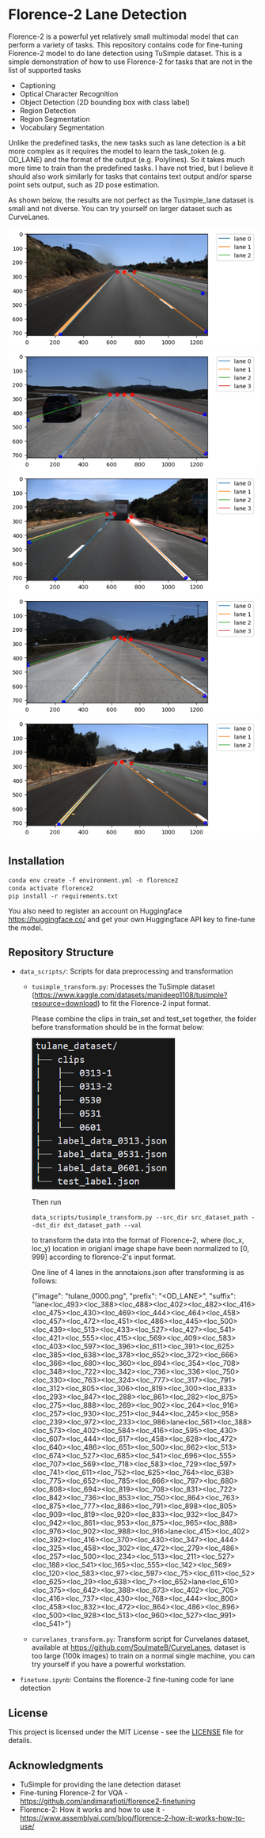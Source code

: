# Florence-2 Lane Detection 

Florence-2 is a powerful yet relatively small multimodal model that can perform a variety of tasks. This repository contains code for fine-tuning Florence-2 model to do lane detection using TuSimple dataset. This is a simple demonstration of how to use Florence-2 for tasks that are not in the list of supported tasks 
- Captioning
- Optical Character Recognition
- Object Detection (2D bounding box with class label)
- Region Detection 
- Region Segmentation
- Vocabulary Segmentation

Unlike the predefined tasks, the new tasks such as lane detection is a bit more complex as it requires the model to learn the task_token (e.g. OD_LANE) and the format of the output (e.g. Polylines). So it takes much more time to train than the predefined tasks.
I have not tried, but I believe it should also work similarly for tasks that contains text output and/or sparse point sets output, such as 2D pose estimation.


As shown below, the results are not perfect as the Tusimple_lane dataset is small and not diverse. You can try yourself on larger dataset such as CurveLanes.

![Alt text](images/val_results/image_0_epoch_50.png)
![Alt text](images/val_results/image_2_epoch_50.png)
![Alt text](images/val_results/image_4_epoch_50.png)
![Alt text](images/val_results/image_6_epoch_50.png)
![Alt text](images/val_results/image_8_epoch_50.png)


## Installation

```
conda env create -f environment.yml -n florence2
conda activate florence2
pip install -r requirements.txt
```
You also need to register an account on Huggingface https://huggingface.co/ and get your own Huggingface API key to fine-tune the model.



## Repository Structure

- `data_scripts/`: Scripts for data preprocessing and transformation
  - `tusimple_transform.py`: Processes the TuSimple dataset (https://www.kaggle.com/datasets/manideep1108/tusimple?resource=download) to fit the Florence-2 input format.

    Please combine the clips in train_set and test_set together, the  folder before transformation should be in the format below:
    
    ![Alt text](images/data.png)


    Then run 
    ```
    data_scripts/tusimple_transform.py --src_dir src_dataset_path --dst_dir dst_dataset_path --val
    ```

    to transform the data into the format of Florence-2, where (loc_x, loc_y) location in origianl image shape have been normalized to [0, 999] according to florence-2's input format.

    One line of 4 lanes in the annotaions.json after transforming is as follows:

    {"image": "tulane_0000.png", "prefix": "<OD_LANE>", "suffix": "lane<loc_493><loc_388><loc_488><loc_402><loc_482><loc_416><loc_475><loc_430><loc_469><loc_444><loc_464><loc_458><loc_457><loc_472><loc_451><loc_486><loc_445><loc_500><loc_439><loc_513><loc_433><loc_527><loc_427><loc_541><loc_421><loc_555><loc_415><loc_569><loc_409><loc_583><loc_403><loc_597><loc_396><loc_611><loc_391><loc_625><loc_385><loc_638><loc_378><loc_652><loc_372><loc_666><loc_366><loc_680><loc_360><loc_694><loc_354><loc_708><loc_348><loc_722><loc_342><loc_736><loc_336><loc_750><loc_330><loc_763><loc_324><loc_777><loc_317><loc_791><loc_312><loc_805><loc_306><loc_819><loc_300><loc_833><loc_293><loc_847><loc_288><loc_861><loc_282><loc_875><loc_275><loc_888><loc_269><loc_902><loc_264><loc_916><loc_257><loc_930><loc_251><loc_944><loc_245><loc_958><loc_239><loc_972><loc_233><loc_986>lane<loc_561><loc_388><loc_573><loc_402><loc_584><loc_416><loc_595><loc_430><loc_607><loc_444><loc_617><loc_458><loc_628><loc_472><loc_640><loc_486><loc_651><loc_500><loc_662><loc_513><loc_674><loc_527><loc_685><loc_541><loc_696><loc_555><loc_707><loc_569><loc_718><loc_583><loc_729><loc_597><loc_741><loc_611><loc_752><loc_625><loc_764><loc_638><loc_775><loc_652><loc_785><loc_666><loc_797><loc_680><loc_808><loc_694><loc_819><loc_708><loc_831><loc_722><loc_842><loc_736><loc_853><loc_750><loc_864><loc_763><loc_875><loc_777><loc_886><loc_791><loc_898><loc_805><loc_909><loc_819><loc_920><loc_833><loc_932><loc_847><loc_942><loc_861><loc_953><loc_875><loc_965><loc_888><loc_976><loc_902><loc_988><loc_916>lane<loc_415><loc_402><loc_392><loc_416><loc_370><loc_430><loc_347><loc_444><loc_325><loc_458><loc_302><loc_472><loc_279><loc_486><loc_257><loc_500><loc_234><loc_513><loc_211><loc_527><loc_188><loc_541><loc_165><loc_555><loc_142><loc_569><loc_120><loc_583><loc_97><loc_597><loc_75><loc_611><loc_52><loc_625><loc_29><loc_638><loc_7><loc_652>lane<loc_610><loc_375><loc_642><loc_388><loc_673><loc_402><loc_705><loc_416><loc_737><loc_430><loc_768><loc_444><loc_800><loc_458><loc_832><loc_472><loc_864><loc_486><loc_896><loc_500><loc_928><loc_513><loc_960><loc_527><loc_991><loc_541>"}

  - `curvelanes_transform.py`: Transform script for Curvelanes dataset,  available at https://github.com/SoulmateB/CurveLanes, dataset is too large (100k images) to train on a normal single machine, you can try yourself if you have a powerful workstation.

- `finetune.ipynb`: Contains the florence-2 fine-tuning code for lane detection

## License

This project is licensed under the MIT License - see the [LICENSE](LICENSE) file for details.

## Acknowledgments

- TuSimple for providing the lane detection dataset
- Fine-tuning Florence-2 for VQA - https://github.com/andimarafioti/florence2-finetuning
- Florence-2: How it works and how to use it - https://www.assemblyai.com/blog/florence-2-how-it-works-how-to-use/

